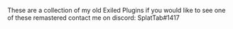 These are a collection of my old Exiled Plugins if you would like to see one of these remastered contact me on discord: SplatTab#1417
